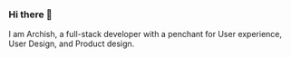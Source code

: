 ### Hi there 👋

I am Archish, a full-stack developer with a penchant for User experience, User Design, and Product design.
